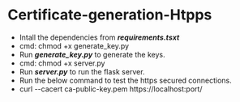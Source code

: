 # Certificate-generation-Htpps

- Intall the dependencies from ***requirements.tsxt***
- cmd: chmod +x generate_key.py
- Run ***generate_key.py*** to generate the keys.
- cmd: chmod +x server.py 
- Run ***server.py*** to run the flask server.
- Run the below command to test the https secured connections. 
- curl --cacert ca-public-key.pem https://localhost:port/
